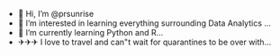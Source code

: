 - 👋 Hi, I’m @prsunrise
- 👀 I’m interested in learning everything surrounding Data Analytics ...
- 🌱 I’m currently learning Python and R...
- ✈✈✈  I love to travel and can"t wait for quarantines to be over with...

<!---
prsunrise/prsunrise is a ✨ special ✨ repository
--->
 
